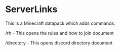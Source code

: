 # ServerLinks
This is a Minecraft datapack which adds commands:

/rh - This opens the rules and how to join document

/directory - This opens discord directory document
